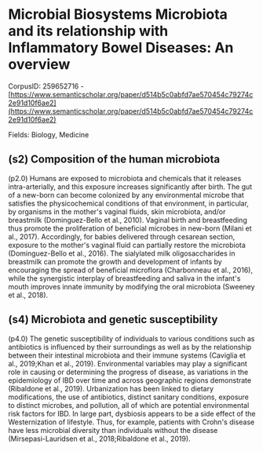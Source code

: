 # Microbial Biosystems Microbiota and its relationship with Inflammatory Bowel Diseases: An overview

CorpusID: 259652716 - [https://www.semanticscholar.org/paper/d514b5c0abfd7ae570454c79274c2e91d10f6ae2](https://www.semanticscholar.org/paper/d514b5c0abfd7ae570454c79274c2e91d10f6ae2)

Fields: Biology, Medicine

## (s2) Composition of the human microbiota
(p2.0) Humans are exposed to microbiota and chemicals that it releases intra-arterially, and this exposure increases significantly after birth. The gut of a new-born can become colonized by any environmental microbe that satisfies the physicochemical conditions of that environment, in particular, by organisms in the mother's vaginal fluids, skin microbiota, and/or breastmilk (Dominguez-Bello et al., 2010). Vaginal birth and breastfeeding thus promote the proliferation of beneficial microbes in new-born (Milani et al., 2017). Accordingly, for babies delivered through cesarean section, exposure to the mother's vaginal fluid can partially restore the microbiota (Dominguez-Bello et al., 2016). The sialylated milk oligosaccharides in breastmilk can promote the growth and development of infants by encouraging the spread of beneficial microflora (Charbonneau et al., 2016), while the synergistic interplay of breastfeeding and saliva in the infant's mouth improves innate immunity by modifying the oral microbiota (Sweeney et al., 2018).
## (s4) Microbiota and genetic susceptibility
(p4.0) The genetic susceptibility of individuals to various conditions such as antibiotics is influenced by their surroundings as well as by the relationship between their intestinal microbiota and their immune systems (Caviglia et al., 2019;Khan et al., 2019). Environmental variables may play a significant role in causing or determining the progress of disease, as variations in the epidemiology of IBD over time and across geographic regions demonstrate (Ribaldone et al., 2019). Urbanization has been linked to dietary modifications, the use of antibiotics, distinct sanitary conditions, exposure to distinct microbes, and pollution, all of which are potential environmental risk factors for IBD. In large part, dysbiosis appears to be a side effect of the Westernization of lifestyle. Thus, for example, patients with Crohn's disease have less microbial diversity than individuals without the disease (Mirsepasi-Lauridsen et al., 2018;Ribaldone et al., 2019).
